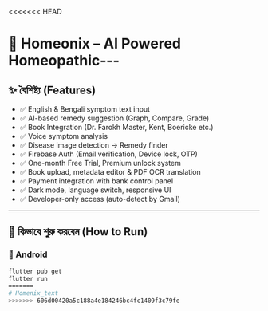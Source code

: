 <<<<<<< HEAD
# 🏥 Homeonix – AI Powered Homeopathic---

## ✨ বৈশিষ্ট্য (Features)

- ✅ English & Bengali symptom text input
- ✅ AI-based remedy suggestion (Graph, Compare, Grade)
- ✅ Book Integration (Dr. Farokh Master, Kent, Boericke etc.)
- ✅ Voice symptom analysis
- ✅ Disease image detection → Remedy finder
- ✅ Firebase Auth (Email verification, Device lock, OTP)
- ✅ One-month Free Trial, Premium unlock system
- ✅ Book upload, metadata editor & PDF OCR translation
- ✅ Payment integration with bank control panel
- ✅ Dark mode, language switch, responsive UI
- ✅ Developer-only access (auto-detect by Gmail)

---

## 🚀 কিভাবে শুরু করবেন (How to Run)

### 📱 Android

```bash
flutter pub get
flutter run
=======
# Homenix_text
>>>>>>> 606d00420a5c188a4e184246bc4fc1409f3c79fe
